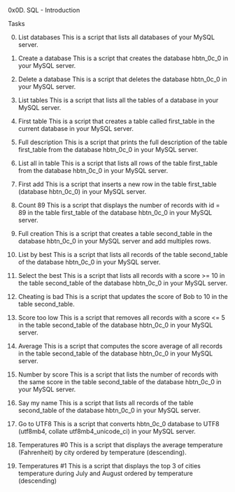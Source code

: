 0x0D. SQL - Introduction

Tasks

0. List databases
This is a script that lists all databases of your MySQL server.

1. Create a database
This is a script that creates the database hbtn_0c_0 in your MySQL server.

2. Delete a database
This is a script that deletes the database hbtn_0c_0 in your MySQL server.

3. List tables
This is a script that lists all the tables of a database in your MySQL server.

4. First table
This is a script that creates a table called first_table in the current database in your MySQL server.

5. Full description
This is a script that prints the full description of the table first_table from the database hbtn_0c_0 in your MySQL server.

6. List all in table
This is a script that lists all rows of the table first_table from the database hbtn_0c_0 in your MySQL server.

7. First add
This is a script that inserts a new row in the table first_table (database hbtn_0c_0) in your MySQL server.

8. Count 89
This is a script that displays the number of records with id = 89 in the table first_table of the database hbtn_0c_0 in your MySQL server.

9. Full creation
This is a script that creates a table second_table in the database hbtn_0c_0 in your MySQL server and add multiples rows.

10. List by best
This is a script that lists all records of the table second_table of the database hbtn_0c_0 in your MySQL server.

11. Select the best
This is a script that lists all records with a score >= 10 in the table second_table of the database hbtn_0c_0 in your MySQL server.

12. Cheating is bad
This is a script that updates the score of Bob to 10 in the table second_table.

13. Score too low
This is a script that removes all records with a score <= 5 in the table second_table of the database hbtn_0c_0 in your MySQL server.

14. Average
This is a script that computes the score average of all records in the table second_table of the database hbtn_0c_0 in your MySQL server.

15. Number by score
This is a script that lists the number of records with the same score in the table second_table of the database hbtn_0c_0 in your MySQL server.

16. Say my name
This is a script that lists all records of the table second_table of the database hbtn_0c_0 in your MySQL server.

17. Go to UTF8
This is a script that converts hbtn_0c_0 database to UTF8 (utf8mb4, collate utf8mb4_unicode_ci) in your MySQL server.

18. Temperatures #0
This is a script that displays the average temperature (Fahrenheit) by city ordered by temperature (descending).

19. Temperatures #1
This is a script that displays the top 3 of cities temperature during July and August ordered by temperature (descending)
